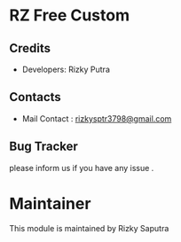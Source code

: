 RZ Free Custom
======================

Credits
-------
* Developers: 	Rizky Putra

Contacts
--------
* Mail Contact : rizkysptr3798@gmail.com

Bug Tracker
-----------
please inform us if you have any issue .

Maintainer
==========

This module is maintained by Rizky Saputra
